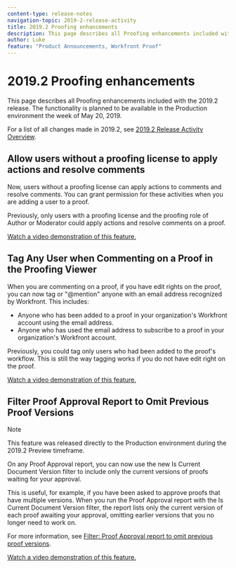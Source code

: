 ```yaml
---
content-type: release-notes
navigation-topic: 2019-2-release-activity
title: 2019.2 Proofing enhancements
description: This page describes all Proofing enhancements included with the 2019.2 release. The functionality is planned to be available in the Production environment the week of May 20, 2019.
author: Luke
feature: "Product Announcements, Workfront Proof"
---
```


# 2019.2 Proofing enhancements

This page describes all Proofing enhancements included with the 2019.2 release. The functionality is planned to be available in the Production environment the week of May 20, 2019.

For a list of all changes made in 2019.2, see [2019.2 Release Activity Overview](../../../../product-announcements/product-releases/quarterly-release-archive/2019.2-release-activity/2019.2-release-activity-overview.md).

## Allow users without a proofing license to apply actions and resolve comments

Now, users without a proofing license can apply actions to comments and resolve comments. You can grant permission for these activities when you are adding a user to a proof.

Previously, only users with a proofing license and the proofing role of Author or Moderator could apply actions and resolve comments on a proof.

[Watch a video demonstration of this feature.](https://vimeo.com/329863592/830b423afe)

## Tag Any User when Commenting on a Proof in the Proofing Viewer

When you are commenting on a proof, if you have edit rights on the proof, you can now tag or "@mention" anyone with an email address recognized by Workfront. This includes:

* Anyone who has been added to a proof in your organization's Workfront account using the email address.
* Anyone who has used the email address to subscribe to a proof in your organization's Workfront account.

Previously, you could tag only users who had been added to the proof's workflow. This is still the way tagging works if you do not have edit right on the proof.

[Watch a video demonstration of this feature.](https://vimeo.com/329863592/830b423afe)

## Filter Proof Approval Report to Omit Previous Proof Versions

>[!NOTE]
>
>This feature was released directly to the Production environment during the 2019.2 Preview timeframe.

On any Proof Approval report, you can now use the new Is Current Document Version filter to include only the current versions of proofs waiting for your approval.

This is useful, for example, if you have been asked to approve proofs that have multiple versions. When you run the Proof Approval report with the Is Current Document Version filter, the report lists only the current version of each proof awaiting your approval, omitting earlier versions that you no longer need to work on.

For more information, see [Filter: Proof Approval report to omit previous proof versions](../../../../reports-and-dashboards/reports/custom-view-filter-grouping-samples/filter-proof-approval-report.md).

[Watch a video demonstration of this feature.](https://vimeo.com/330134001/8ddf3e4af6) 
